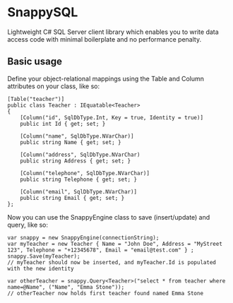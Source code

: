 # SnappySQL
Lightweight C# SQL Server client library which enables you to write data access code with minimal boilerplate and no performance penalty.

## Basic usage
Define your object-relational mappings using the Table and Column attributes on your class, like so:

    [Table("teacher")]
    public class Teacher : IEquatable<Teacher>
    {
        [Column("id", SqlDbType.Int, Key = true, Identity = true)]
        public int Id { get; set; }

        [Column("name", SqlDbType.NVarChar)]
        public string Name { get; set; }

        [Column("address", SqlDbType.NVarChar)
        public string Address { get; set; }

        [Column("telephone", SqlDbType.NVarChar)]
        public string Telephone { get; set; }

        [Column("email", SqlDbType.NVarChar)]
        public string Email { get; set; }
    };
    
Now you can use the SnappyEngine class to save (insert/update) and query, like so:

    var snappy = new SnappyEngine(connectionString);
    var myTeacher = new Teacher { Name = "John Doe", Address = "MyStreet 123", Telephone = "+12345678", Email = "email@test.com" } ;
    snappy.Save(myTeacher);
    // myTeacher should now be inserted, and myTeacher.Id is populated with the new identity

    var otherTeacher = snappy.Query<Teacher>("select * from teacher where name=@Name", ("Name", "Emma Stone"));
    // otherTeacher now holds first teacher found named Emma Stone
